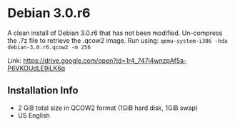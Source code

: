 # Debian 3.0.r6
A clean install of Debian 3.0.r6 that has not been modified. Un-compress the .7z file to retrieve the .qcow2 image. Run using: `qemu-system-i386 -hda debian-3.0.r6.qcow2 -m 256`

Link: https://drive.google.com/open?id=1r4_747j4wnzpAf5a-P6VKOUdLE9iLK6q

## Installation Info
- 2 GiB total size in QCOW2 format (1GiB hard disk, 1GiB swap)
- US English

